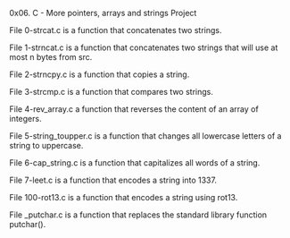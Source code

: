 0x06. C - More pointers, arrays and strings Project

File 0-strcat.c is a function that concatenates two strings.



File 1-strncat.c is a function that concatenates two strings that will use at most n bytes from src.



File 2-strncpy.c is a function that copies a string.



File 3-strcmp.c is a function that compares two strings.



File 4-rev_array.c a function that reverses the content of an array of integers.



File 5-string_toupper.c is a function that changes all lowercase letters of a string to uppercase.



File 6-cap_string.c is a function that capitalizes all words of a string.



File 7-leet.c is a function that encodes a string into 1337.



File 100-rot13.c is a function that encodes a string using rot13.



File _putchar.c is a function that replaces the standard library function putchar().



